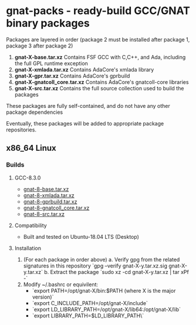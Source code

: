 # gnat-packs - ready-build GCC/GNAT binary packages<a id="sec-1" name="sec-1"></a>

Packages are layered in order (package 2 must be installed after
package 1, package 3 after package 2)
1.  **gnat-X-base.tar.xz**
    Contains FSF GCC with C,C++, and Ada, including the full GPL
    runtime exception
2.  **gnat-X-xmlada.tar.xz**
         Contains AdaCore's xmlada library
3.  **gnat-X-gpr.tar.xz**
         Contains AdaCore's gprbuild
4.  **gnat-X-gnatcoll\_core.tar.xz**
         Contains AdaCore's gnatcoll-core libraries
5.  **gnat-X-src.tar.xz**
         Contains the full source collection used to build the packages

These packages are fully self-contained, and do not have any other package dependencies

Eventually, these packages will be added to appropriate package repositories.

## x86\_64 Linux<a id="sec-1-1" name="sec-1-1"></a>

### Builds<a id="sec-1-1-1" name="sec-1-1-1"></a>

1.  GCC-8.3.0

    -   [gnat-8-base.tar.xz](https://gnat-packs.annexi-strayline.com/x86_64-linux-gnu/gnat-8-base.tar.xz)
    -   [gnat-8-xmlada.tar.xz](https://gnat-packs.annexi-strayline.com/x86_64-linux-gnu/gnat-8-xmlada.tar.xz)
    -   [gnat-8-gprbuild.tar.xz](https://gnat-packs.annexi-strayline.com/x86_64-linux-gnu/gnat-8-gprbuild.tar.xz)
    -   [gnat-8-gnatcoll\_core.tar.xz](https://gnat-packs.annexi-strayline.com/x86_64-linux-gnu/gnat-8-gnatcoll_core.tar.xz)
    -   [gnat-8-src.tar.xz](https://gnat-packs.annexi-strayline.com/x86_64-linux-gnu/gnat-8-src.tar.xz)

2.  Compatibility

    -   Built and tested on Ubuntu-18.04 LTS (Desktop)

3.  Installation

    1.  (For each package in order above)
        a. Verify gpg from the related signatures in this repository
           \`gpg &#x2013;verify gnat-X-y.tar.xz.sig gnat-X-y.tar.xz\`
        b. Extract the package
           \`sudo xz -cd gnat-X-y.tar.xz | tar xPf -\`
    2.  Modify ~/.bashrc or equivilent:
        -   \`export PATH=/opt/gnat-X/bin:$PATH (where X is the major version)\`
        -   \`export C\_INCLUDE\_PATH=/opt/gnat-X/include\`
        -   \`export LD\_LIBRARY\_PATH=/opt/gnat-X/lib64:/opt/gnat-X/lib\`
        -   \`export LIBRARY\_PATH=$LD\_LIBRARY\_PATH\\\`